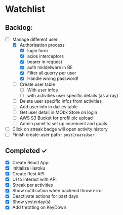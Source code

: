 # Watchlist

## Backlog:

- [ ] Manage different user
  - [x] Authorisation process
    - [x] login form
    - [x] axios interceptors
    - [x] bearer in request
    - [x] auth middelware in BE
    - [x] Filter all querry per user
    - [x] Handle wrong password!
  - [ ] Create user table
    - [ ] With user infos
    - [ ] with activities user specific details (as array)
  - [ ] Delete user specific infos from activities
  - [ ] Add user info in dailies table
  - [ ] Get user detail in MObx Store on login
  - [ ] AWS S3 Bucket for profil pic upload
  - [ ] Admin panel to set up increment and goals
- [ ] Click on streak badge will open activity history
- [ ] Finish create-user path : `postCreateUser`

## Completed ✓

- [x] Create React App
- [x] Initialize Heroku
- [x] Create Rest API
- [x] UI to interact with API
- [x] Streak per activities
- [x] Show notification when backend throw error
- [x] Deactivate actions for past days
- [x] Show yesterday(s)
- [x] Add throtting on KeyDown
